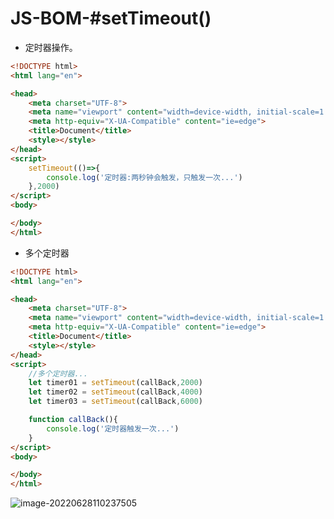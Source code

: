 # JS-BOM-#setTimeout()

- 定时器操作。

```html
<!DOCTYPE html>
<html lang="en">

<head>
    <meta charset="UTF-8">
    <meta name="viewport" content="width=device-width, initial-scale=1.0">
    <meta http-equiv="X-UA-Compatible" content="ie=edge">
    <title>Document</title>
    <style></style>
</head>
<script>
    setTimeout(()=>{
        console.log('定时器:两秒钟会触发，只触发一次...')
    },2000)
</script>
<body>

</body>
</html>
```

- 多个定时器

```html
<!DOCTYPE html>
<html lang="en">

<head>
    <meta charset="UTF-8">
    <meta name="viewport" content="width=device-width, initial-scale=1.0">
    <meta http-equiv="X-UA-Compatible" content="ie=edge">
    <title>Document</title>
    <style></style>
</head>
<script>
    //多个定时器...
    let timer01 = setTimeout(callBack,2000)
    let timer02 = setTimeout(callBack,4000)
    let timer03 = setTimeout(callBack,6000)

    function callBack(){
        console.log('定时器触发一次...')
    }
</script>
<body>

</body>
</html>
```

![image-20220628110237505](C:/Users/Administrator.DESKTOP-E0KTJ20/AppData/Roaming/Typora/typora-user-images/image-20220628110237505.png)
